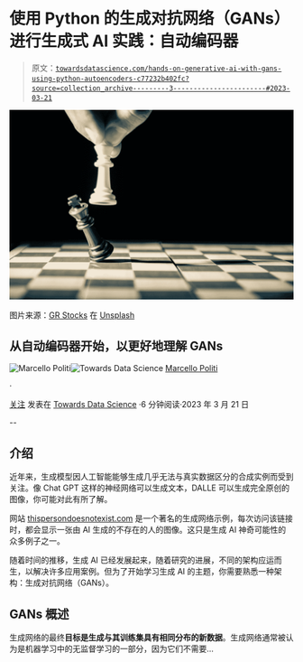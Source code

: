 # 使用 Python 的生成对抗网络（GANs）进行生成式 AI 实践：自动编码器

> 原文：[`towardsdatascience.com/hands-on-generative-ai-with-gans-using-python-autoencoders-c77232b402fc?source=collection_archive---------3-----------------------#2023-03-21`](https://towardsdatascience.com/hands-on-generative-ai-with-gans-using-python-autoencoders-c77232b402fc?source=collection_archive---------3-----------------------#2023-03-21)

![](img/6fa218e9894ae7f7c804d4ccfef9edc1.png)

图片来源：[GR Stocks](https://unsplash.com/@grstocks?utm_source=medium&utm_medium=referral) 在 [Unsplash](https://unsplash.com/?utm_source=medium&utm_medium=referral)

## 从自动编码器开始，以更好地理解 GANs

[](https://medium.com/@marcellopoliti?source=post_page-----c77232b402fc--------------------------------)![Marcello Politi](https://medium.com/@marcellopoliti?source=post_page-----c77232b402fc--------------------------------)[](https://towardsdatascience.com/?source=post_page-----c77232b402fc--------------------------------)![Towards Data Science](https://towardsdatascience.com/?source=post_page-----c77232b402fc--------------------------------) [Marcello Politi](https://medium.com/@marcellopoliti?source=post_page-----c77232b402fc--------------------------------)

·

[关注](https://medium.com/m/signin?actionUrl=https%3A%2F%2Fmedium.com%2F_%2Fsubscribe%2Fuser%2F7390355d40fe&operation=register&redirect=https%3A%2F%2Ftowardsdatascience.com%2Fhands-on-generative-ai-with-gans-using-python-autoencoders-c77232b402fc&user=Marcello+Politi&userId=7390355d40fe&source=post_page-7390355d40fe----c77232b402fc---------------------post_header-----------) 发表在 [Towards Data Science](https://towardsdatascience.com/?source=post_page-----c77232b402fc--------------------------------) ·6 分钟阅读·2023 年 3 月 21 日[](https://medium.com/m/signin?actionUrl=https%3A%2F%2Fmedium.com%2F_%2Fvote%2Ftowards-data-science%2Fc77232b402fc&operation=register&redirect=https%3A%2F%2Ftowardsdatascience.com%2Fhands-on-generative-ai-with-gans-using-python-autoencoders-c77232b402fc&user=Marcello+Politi&userId=7390355d40fe&source=-----c77232b402fc---------------------clap_footer-----------)

--

[](https://medium.com/m/signin?actionUrl=https%3A%2F%2Fmedium.com%2F_%2Fbookmark%2Fp%2Fc77232b402fc&operation=register&redirect=https%3A%2F%2Ftowardsdatascience.com%2Fhands-on-generative-ai-with-gans-using-python-autoencoders-c77232b402fc&source=-----c77232b402fc---------------------bookmark_footer-----------)

## 介绍

近年来，生成模型因人工智能能够生成几乎无法与真实数据区分的合成实例而受到关注。像 Chat GPT 这样的神经网络可以生成文本，DALLE 可以生成完全原创的图像，你可能对此有所了解。

网站 [thispersondoesnotexist.com](https://this-person-does-not-exist.com/en) 是一个著名的生成网络示例，每次访问该链接时，都会显示一张由 AI 生成的不存在的人的图像。这只是生成 AI 神奇可能性的众多例子之一。

随着时间的推移，生成 AI 已经发展起来，随着研究的进展，不同的架构应运而生，以解决许多应用案例。但为了开始学习生成 AI 的主题，你需要熟悉一种架构：生成对抗网络（GANs）。

## GANs 概述

生成网络的最终**目标是生成与其训练集具有相同分布的新数据**。生成网络通常被认为是机器学习中的无监督学习的一部分，因为它们不需要…

